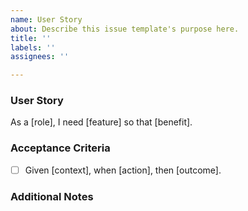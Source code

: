 ```yaml
---
name: User Story
about: Describe this issue template's purpose here.
title: ''
labels: ''
assignees: ''

---
```


### User Story
As a [role], I need [feature] so that [benefit].

### Acceptance Criteria
- [ ] Given [context], when [action], then [outcome].

### Additional Notes
